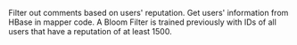 Filter out comments based on users' reputation.
Get users' information from HBase in mapper code.
A Bloom Filter is trained previously with IDs of all users that have a reputation of at least 1500.
